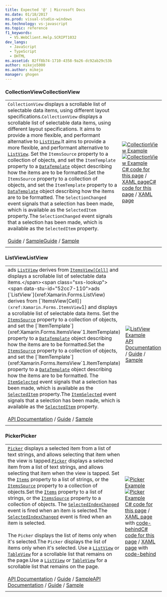 ```yaml
---
title: Expected '@' | Microsoft Docs
ms.date: 01/18/2017
ms.prod: visual-studio-windows
ms.technology: vs-javascript
ms.topic: reference
f1_keywords:
  - VS.WebClient.Help.SCRIPT1032
dev_langs:
  - JavaScript
  - TypeScript
  - DHTML
ms.assetid: 82ff8b74-1710-4358-9a26-dc92ab29c53b
author: mikejo5000
ms.author: mikejo
manager: ghogen
---
```



### <a name="collectionview"></a><span data-ttu-id="52cc7-101">CollectionView</span><span class="sxs-lookup"><span data-stu-id="52cc7-101">CollectionView</span></span>

|     |     |
| --- | --- |
| <span data-ttu-id="52cc7-102">`CollectionView` displays a scrollable list of selectable data items, using different layout specifications.</span><span class="sxs-lookup"><span data-stu-id="52cc7-102">`CollectionView` displays a scrollable list of selectable data items, using different layout specifications.</span></span> <span data-ttu-id="52cc7-103">It aims to provide a more flexible, and performant alternative to [`ListView`](xref:Xamarin.Forms.ListView).</span><span class="sxs-lookup"><span data-stu-id="52cc7-103">It aims to provide a more flexible, and performant alternative to [`ListView`](xref:Xamarin.Forms.ListView).</span></span> <span data-ttu-id="52cc7-104">Set the `ItemsSource` property to a collection of objects, and set the `ItemTemplate` property to a [`DataTemplate`](xref:Xamarin.Forms.DataTemplate) object describing how the items are to be formatted.</span><span class="sxs-lookup"><span data-stu-id="52cc7-104">Set the `ItemsSource` property to a collection of objects, and set the `ItemTemplate` property to a [`DataTemplate`](xref:Xamarin.Forms.DataTemplate) object describing how the items are to be formatted.</span></span> <span data-ttu-id="52cc7-105">The `SelectionChanged` event signals that a selection has been made, which is available as the `SelectedItem` property.</span><span class="sxs-lookup"><span data-stu-id="52cc7-105">The `SelectionChanged` event signals that a selection has been made, which is available as the `SelectedItem` property.</span></span><br /><br /><span data-ttu-id="52cc7-106">[Guide](~/xamarin-forms/user-interface/collectionview/index.md) / [Sample](https://github.com/xamarin/xamarin-forms-samples/tree/forms40/UserInterface/CollectionViewDemos/)</span><span class="sxs-lookup"><span data-stu-id="52cc7-106">[Guide](~/xamarin-forms/user-interface/collectionview/index.md) / [Sample](https://github.com/xamarin/xamarin-forms-samples/tree/forms40/UserInterface/CollectionViewDemos/)</span></span> | <span data-ttu-id="52cc7-107">[![CollectionView Example](views-images/CollectionView.png "CollectionView Example")](views-images/CollectionView-Large.png#lightbox "CollectionView Example")</span><span class="sxs-lookup"><span data-stu-id="52cc7-107">[![CollectionView Example](views-images/CollectionView.png "CollectionView Example")](views-images/CollectionView-Large.png#lightbox "CollectionView Example")</span></span><br /><span data-ttu-id="52cc7-108">[C# code for this page](https://github.com/xamarin/xamarin-forms-samples/blob/forms40/FormsGallery/FormsGallery/FormsGallery/CodeExamples/CollectionViewDemoPage.cs) / [XAML page](https://github.com/xamarin/xamarin-forms-samples/blob/forms40/FormsGallery/FormsGallery/FormsGallery/XamlExamples/CollectionViewDemoPage.xaml)</span><span class="sxs-lookup"><span data-stu-id="52cc7-108">[C# code for this page](https://github.com/xamarin/xamarin-forms-samples/blob/forms40/FormsGallery/FormsGallery/FormsGallery/CodeExamples/CollectionViewDemoPage.cs) / [XAML page](https://github.com/xamarin/xamarin-forms-samples/blob/forms40/FormsGallery/FormsGallery/FormsGallery/XamlExamples/CollectionViewDemoPage.xaml)</span></span> |
|     |     |

<a name="listView" />

### <a name="listview"></a><span data-ttu-id="52cc7-109">ListView</span><span class="sxs-lookup"><span data-stu-id="52cc7-109">ListView</span></span>

|     |     |
| --- | --- |
| <span data-ttu-id="52cc7-110">ads [`ListView`](xref:Xamarin.Forms.ListView) derives from [`ItemsView[Cell]`](xref:Xamarin.Forms.ItemsView`1) and displays a scrollable list of selectable data items.</span><span class="sxs-lookup"><span data-stu-id="52cc7-110">ads [`ListView`](xref:Xamarin.Forms.ListView) derives from [`ItemsView[Cell]`](xref:Xamarin.Forms.ItemsView`1) and displays a scrollable list of selectable data items.</span></span> <span data-ttu-id="52cc7-111">Set the [`ItemsSource`](xref:Xamarin.Forms.ItemsView`1.ItemsSource) property to a collection of objects, and set the [`ItemTemplate`](xref:Xamarin.Forms.ItemsView`1.ItemTemplate) property to a [`DataTemplate`](xref:Xamarin.Forms.DataTemplate) object describing how the items are to be formatted.</span><span class="sxs-lookup"><span data-stu-id="52cc7-111">Set the [`ItemsSource`](xref:Xamarin.Forms.ItemsView`1.ItemsSource) property to a collection of objects, and set the [`ItemTemplate`](xref:Xamarin.Forms.ItemsView`1.ItemTemplate) property to a [`DataTemplate`](xref:Xamarin.Forms.DataTemplate) object describing how the items are to be formatted.</span></span> <span data-ttu-id="52cc7-112">The [`ItemSelected`](xref:Xamarin.Forms.ListView.ItemSelected) event signals that a selection has been made, which is available as the [`SelectedItem`](xref:Xamarin.Forms.ListView.SelectedItem) property.</span><span class="sxs-lookup"><span data-stu-id="52cc7-112">The [`ItemSelected`](xref:Xamarin.Forms.ListView.ItemSelected) event signals that a selection has been made, which is available as the [`SelectedItem`](xref:Xamarin.Forms.ListView.SelectedItem) property.</span></span><br /><br /><span data-ttu-id="52cc7-113">[API Documentation](xref:Xamarin.Forms.ListView) / [Guide](~/xamarin-forms/user-interface/listview/index.md) / [Sample](https://developer.xamarin.com/samples/WorkingWithListview) | [![ListView Example](views-images/ListView.png "ListView Example")](views-images/ListView-Large.png#lightbox "ListView Example")</span><span class="sxs-lookup"><span data-stu-id="52cc7-113">[API Documentation](xref:Xamarin.Forms.ListView) / [Guide](~/xamarin-forms/user-interface/listview/index.md) / [Sample](https://developer.xamarin.com/samples/WorkingWithListview) | [![ListView Example](views-images/ListView.png "ListView Example")](views-images/ListView-Large.png#lightbox "ListView Example")</span></span><br /><span data-ttu-id="52cc7-114">[C# code for this page](https://github.com/xamarin/xamarin-forms-samples/blob/master/FormsGallery/FormsGallery/FormsGallery/CodeExamples/ListViewDemoPage.cs) / [XAML page](https://github.com/xamarin/xamarin-forms-samples/blob/master/FormsGallery/FormsGallery/FormsGallery/XamlExamples/ListViewDemoPage.xaml)</span><span class="sxs-lookup"><span data-stu-id="52cc7-114">[C# code for this page](https://github.com/xamarin/xamarin-forms-samples/blob/master/FormsGallery/FormsGallery/FormsGallery/CodeExamples/ListViewDemoPage.cs) / [XAML page](https://github.com/xamarin/xamarin-forms-samples/blob/master/FormsGallery/FormsGallery/FormsGallery/XamlExamples/ListViewDemoPage.xaml)</span></span> |
|     |     |

### <a name="picker"></a><span data-ttu-id="52cc7-115">Picker</span><span class="sxs-lookup"><span data-stu-id="52cc7-115">Picker</span></span>

|     |     |
| --- | --- |
| <span data-ttu-id="52cc7-116">[`Picker`](xref:Xamarin.Forms.Picker) displays a selected item from a list of text strings, and allows selecting that item when the view is tapped.</span><span class="sxs-lookup"><span data-stu-id="52cc7-116">[`Picker`](xref:Xamarin.Forms.Picker) displays a selected item from a list of text strings, and allows selecting that item when the view is tapped.</span></span> <span data-ttu-id="52cc7-117">Set the [`Items`](xref:Xamarin.Forms.Picker.Items) property to a list of strings, or the [`ItemsSource`](xref:Xamarin.Forms.Picker.ItemsSource) property to a collection of objects.</span><span class="sxs-lookup"><span data-stu-id="52cc7-117">Set the [`Items`](xref:Xamarin.Forms.Picker.Items) property to a list of strings, or the [`ItemsSource`](xref:Xamarin.Forms.Picker.ItemsSource) property to a collection of objects.</span></span> <span data-ttu-id="52cc7-118">The [`SelectedIndexChanged`](xref:Xamarin.Forms.Picker.SelectedIndexChanged) event is fired when an item is selected.</span><span class="sxs-lookup"><span data-stu-id="52cc7-118">The [`SelectedIndexChanged`](xref:Xamarin.Forms.Picker.SelectedIndexChanged) event is fired when an item is selected.</span></span><br /><br /><span data-ttu-id="52cc7-119">The `Picker` displays the list of items only when it's selected.</span><span class="sxs-lookup"><span data-stu-id="52cc7-119">The `Picker` displays the list of items only when it's selected.</span></span> <span data-ttu-id="52cc7-120">Use a [`ListView`](#listView) or [`TableView`](#tableView) for a scrollable list that remains on the page.</span><span class="sxs-lookup"><span data-stu-id="52cc7-120">Use a [`ListView`](#listView) or [`TableView`](#tableView) for a scrollable list that remains on the page.</span></span><br /><br /><span data-ttu-id="52cc7-121">[API Documentation](xref:Xamarin.Forms.Picker) / [Guide](~/xamarin-forms/user-interface/picker/index.md) / [Sample](https://developer.xamarin.com/samples/xamarin-forms/UserInterface/PickerDemo/)</span><span class="sxs-lookup"><span data-stu-id="52cc7-121">[API Documentation](xref:Xamarin.Forms.Picker) / [Guide](~/xamarin-forms/user-interface/picker/index.md) / [Sample](https://developer.xamarin.com/samples/xamarin-forms/UserInterface/PickerDemo/)</span></span> | <span data-ttu-id="52cc7-122">[![Picker Example](views-images/Picker.png "Picker Example")](views-images/Picker-Large.png#lightbox "Picker Example")</span><span class="sxs-lookup"><span data-stu-id="52cc7-122">[![Picker Example](views-images/Picker.png "Picker Example")](views-images/Picker-Large.png#lightbox "Picker Example")</span></span><br /><span data-ttu-id="52cc7-123">[C# code for this page](https://github.com/xamarin/xamarin-forms-samples/blob/master/FormsGallery/FormsGallery/FormsGallery/CodeExamples/PickerDemoPage.cs) / [XAML page](https://github.com/xamarin/xamarin-forms-samples/blob/master/FormsGallery/FormsGallery/FormsGallery/XamlExamples/PickerDemoPage.xaml) with [code-behind](https://github.com/xamarin/xamarin-forms-samples/blob/master/FormsGallery/FormsGallery/FormsGallery/XamlExamples/PickerDemoPage.xaml.cs)</span><span class="sxs-lookup"><span data-stu-id="52cc7-123">[C# code for this page](https://github.com/xamarin/xamarin-forms-samples/blob/master/FormsGallery/FormsGallery/FormsGallery/CodeExamples/PickerDemoPage.cs) / [XAML page](https://github.com/xamarin/xamarin-forms-samples/blob/master/FormsGallery/FormsGallery/FormsGallery/XamlExamples/PickerDemoPage.xaml) with [code-behind](https://github.com/xamarin/xamarin-forms-samples/blob/master/FormsGallery/FormsGallery/FormsGallery/XamlExamples/PickerDemoPage.xaml.cs)</span></span> |
|     |     |
